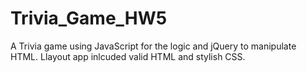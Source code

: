 # Trivia_Game_HW5
A Trivia game using JavaScript for the logic and jQuery to manipulate HTML. Llayout app inlcuded valid HTML and stylish CSS.
